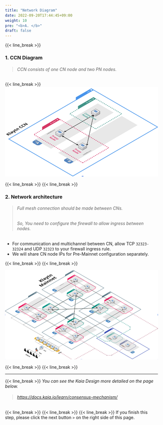 ```yaml
---
title: "Network Diagram"
date: 2022-09-20T17:44:45+09:00
weight: 10
pre: "<b>A. </b>"
draft: false
---
```


{{< line_break >}}

### 1. CCN Diagram 
>###### CCN consists of one CN node and two PN nodes.
{{< line_break >}}
![CCN](/images/klaytn-1.png)

{{< line_break >}}
{{< line_break >}}

### 2. Network architecture
>###### Full mesh connection should be made between CNs.
>###### So, You need to configure the firewall to allow ingress between nodes.

* For communication and multichannel between CN, allow TCP `32323-32324` and UDP `32323` to your firewall ingress rule.
* We will share CN node IPs for Pre-Mainnet configuration separately.

{{< line_break >}}
{{< line_break >}}

![network](/images/klaytn-2.png)

{{< line_break >}}
{{< line_break >}}

---
{{< line_break >}}
*You can see the Kaia Design more detailed on the page below.*
>###### https://docs.kaia.io/learn/consensus-mechanism/

{{< line_break >}}
{{< line_break >}}
{{< line_break >}}
If you finish this step, please click the next button ```>``` on the right side of this page.

